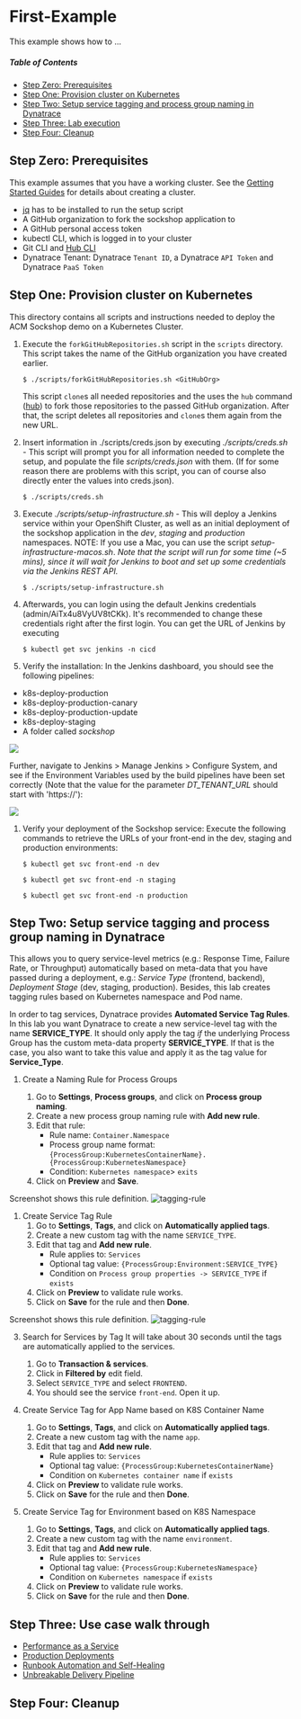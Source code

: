 # First-Example
This example shows how to ...

##### Table of Contents
 * [Step Zero: Prerequisites](#step-zero)
 * [Step One: Provision cluster on Kubernetes](#step-one)
 * [Step Two: Setup service tagging and process group naming in Dynatrace](#step-two)
 * [Step Three: Lab execution](#step-three)
 * [Step Four: Cleanup](#step-four)

## Step Zero: Prerequisites <a id="step-zero"></a>

This example assumes that you have a working cluster. See the [Getting Started Guides](https://kubernetes.io/docs/setup/) for details about creating a cluster.

* [jq](https://stedolan.github.io/jq/) has to be installed to run the setup script
* A GitHub organization to fork the sockshop application to
* A GitHub personal access token
* kubectl CLI, which is logged in to your cluster
* Git CLI and [Hub CLI](https://hub.github.com/)
* Dynatrace Tenant: Dynatrace `Tenant ID`, a Dynatrace `API Token` and Dynatrace `PaaS Token`

## Step One: Provision cluster on Kubernetes <a id="step-one"></a>

This directory contains all scripts and instructions needed to deploy the ACM Sockshop demo on a Kubernetes Cluster.

1. Execute the `forkGitHubRepositories.sh` script in the `scripts` directory. This script takes the name of the GitHub organization you have created earlier.

    ```console
    $ ./scripts/forkGitHubRepositories.sh <GitHubOrg>
    ```

    This script `clone`s all needed repositories and the uses the `hub` command ([hub](https://hub.github.com/)) to fork those repositories to the passed GitHub organization. After that, the script deletes all repositories and `clone`s them again from the new URL.
    
1. Insert information in ./scripts/creds.json by executing *./scripts/creds.sh* - This script will prompt you for all information needed to complete the setup, and populate the file *scripts/creds.json* with them. (If for some reason there are problems with this script, you can of course also directly enter the values into creds.json).

    ```console
    $ ./scripts/creds.sh
    ```
    
1. Execute *./scripts/setup-infrastructure.sh* - This will deploy a Jenkins service within your OpenShift Cluster, as well as an initial deployment of the sockshop application in the *dev*, *staging* and *production* namespaces. NOTE: If you use a Mac, you can use the script *setup-infrastructure-macos.sh*.
*Note that the script will run for some time (~5 mins), since it will wait for Jenkins to boot and set up some credentials via the Jenkins REST API.*

    ```console
    $ ./scripts/setup-infrastructure.sh
    ```
    
1. Afterwards, you can login using the default Jenkins credentials (admin/AiTx4u8VyUV8tCKk). It's recommended to change these credentials right after the first login. You can get the URL of Jenkins by executing

    ```console
    $ kubectl get svc jenkins -n cicd
    ``` 

1. Verify the installation: In the Jenkins dashboard, you should see the following pipelines:

* k8s-deploy-production
* k8s-deploy-production-canary
* k8s-deploy-production-update
* k8s-deploy-staging
* A folder called *sockshop*

![](./assets/jenkins-dashboard.png)

Further, navigate to Jenkins > Manage Jenkins > Configure System, and see if the Environment Variables used by the build pipelines have been set correctly (Note that the value for the parameter *DT_TENANT_URL* should start with 'https://'):

![](./assets/jenkins-env-vars.png)

1. Verify your deployment of the Sockshop service: Execute the following commands to retrieve the URLs of your front-end in the dev, staging and production environments:

    ```console
    $ kubectl get svc front-end -n dev
    ```

    ```console
    $ kubectl get svc front-end -n staging
    ```

    ```console
    $ kubectl get svc front-end -n production
    ```

## Step Two: Setup service tagging and process group naming in Dynatrace <a id="step-two"></a>

This allows you to query service-level metrics (e.g.: Response Time, Failure Rate, or Throughput) automatically based on meta-data that you have passed during a deployment, e.g.: *Service Type* (frontend, backend), *Deployment Stage* (dev, staging, production). Besides, this lab creates tagging rules based on Kubernetes namespace and Pod name.

In order to tag services, Dynatrace provides **Automated Service Tag Rules**. In this lab you want Dynatrace to create a new service-level tag with the name **SERVICE_TYPE**. It should only apply the tag *if* the underlying Process Group has the custom meta-data property **SERVICE_TYPE**. If that is the case, you also want to take this value and apply it as the tag value for **Service_Type**.

1. Create a Naming Rule for Process Groups

    1. Go to **Settings**, **Process groups**, and click on **Process group naming**.
    1. Create a new process group naming rule with **Add new rule**. 
    1. Edit that rule:
        * Rule name: `Container.Namespace`
        * Process group name format: `{ProcessGroup:KubernetesContainerName}.{ProcessGroup:KubernetesNamespace}`
        * Condition: `Kubernetes namespace`> `exits`
    1. Click on **Preview** and **Save**.

Screenshot shows this rule definition.
![tagging-rule](./assets/pg_naming.png)

1. Create Service Tag Rule
    1. Go to **Settings**, **Tags**, and click on **Automatically applied tags**.
    1. Create a new custom tag with the name `SERVICE_TYPE`.
    1. Edit that tag and **Add new rule**.
        * Rule applies to: `Services` 
        * Optional tag value: `{ProcessGroup:Environment:SERVICE_TYPE}`
        * Condition on `Process group properties -> SERVICE_TYPE` if `exists`
    1. Click on **Preview** to validate rule works.
    1. Click on **Save** for the rule and then **Done**.

Screenshot shows this rule definition.
![tagging-rule](./assets/tagging_rule.png)

3. Search for Services by Tag
It will take about 30 seconds until the tags are automatically applied to the services.
    1. Go to **Transaction & services**.
    1. Click in **Filtered by** edit field.
    1. Select `SERVICE_TYPE` and select `FRONTEND`.
    1. You should see the service `front-end`. Open it up.

4. Create Service Tag for App Name based on K8S Container Name
    1. Go to **Settings**, **Tags**, and click on **Automatically applied tags**.
    1. Create a new custom tag with the name `app`.
    1. Edit that tag and **Add new rule**.
        * Rule applies to: `Services` 
        * Optional tag value: `{ProcessGroup:KubernetesContainerName}`
        * Condition on `Kubernetes container name` if `exists`
    1. Click on **Preview** to validate rule works.
    1. Click on **Save** for the rule and then **Done**.

5. Create Service Tag for Environment based on K8S Namespace
    1. Go to **Settings**, **Tags**, and click on **Automatically applied tags**.
    1. Create a new custom tag with the name `environment`.
    1. Edit that tag and **Add new rule**.
        * Rule applies to: `Services` 
        * Optional tag value: `{ProcessGroup:KubernetesNamespace}`
        * Condition on `Kubernetes namespace` if `exists`
    1. Click on **Preview** to validate rule works.
    1. Click on **Save** for the rule and then **Done**.

## Step Three: Use case walk through <a id="step-three"></a>

* [Performance as a Service](./usecases/performance-as-a-service) 
* [Production Deployments](./usecases/production-deployments) 
* [Runbook Automation and Self-Healing](./usecases/runbook-automation-and-self-healing) 
* [Unbreakable Delivery Pipeline](./usecases/unbreakable-delivery-pipeline)

## Step Four: Cleanup <a id="step-four"></a>